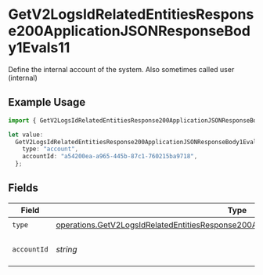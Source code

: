 # GetV2LogsIdRelatedEntitiesResponse200ApplicationJSONResponseBody1Evals11

Define the internal account of the system. Also sometimes called user (internal)

## Example Usage

```typescript
import { GetV2LogsIdRelatedEntitiesResponse200ApplicationJSONResponseBody1Evals11 } from "orq-poc-typescript-multi-env-version/models/operations";

let value:
  GetV2LogsIdRelatedEntitiesResponse200ApplicationJSONResponseBody1Evals11 = {
    type: "account",
    accountId: "a54200ea-a965-445b-87c1-760215ba9718",
  };
```

## Fields

| Field                                                                                                                                                                                            | Type                                                                                                                                                                                             | Required                                                                                                                                                                                         | Description                                                                                                                                                                                      |
| ------------------------------------------------------------------------------------------------------------------------------------------------------------------------------------------------ | ------------------------------------------------------------------------------------------------------------------------------------------------------------------------------------------------ | ------------------------------------------------------------------------------------------------------------------------------------------------------------------------------------------------ | ------------------------------------------------------------------------------------------------------------------------------------------------------------------------------------------------ |
| `type`                                                                                                                                                                                           | [operations.GetV2LogsIdRelatedEntitiesResponse200ApplicationJSONResponseBody1Evals1Type](../../models/operations/getv2logsidrelatedentitiesresponse200applicationjsonresponsebody1evals1type.md) | :heavy_check_mark:                                                                                                                                                                               | N/A                                                                                                                                                                                              |
| `accountId`                                                                                                                                                                                      | *string*                                                                                                                                                                                         | :heavy_check_mark:                                                                                                                                                                               | The id of the resource                                                                                                                                                                           |